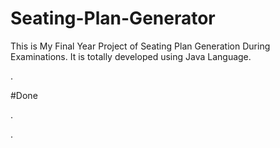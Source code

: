 # Seating-Plan-Generator

This is My Final Year Project of Seating Plan Generation During Examinations. It is totally developed using Java Language.













































































































































































































.





















































#Done










































































































.




































































































































































































































































































































































































































































































.







































